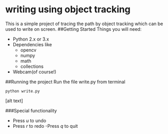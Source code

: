 # writing using object tracking
This is a simple project of tracing the path by object tracking which can be used to write on screen.
##Getting Started
Things you will need:
- Python 2.x or 3.x
- Dependencies like
  * opencv
  * numpy 
  * math
  * collections
- Webcam(of course!)

##Running the project
Run the file write.py from terminal
```
python write.py
```
[alt text]

###Special functionality
- Press *u* to undo
- Press *r* to redo
-Press *q* to quit
